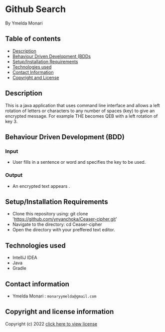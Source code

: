 # Github Search
By Ymelda Monari



## Table of contents
+ [Description](#Description)
+ [Behaviour Driven Development (BDDs](#BDD)
+ [Setup/Installation Requirements](#setupinstallation-requirements)
+ [Technologies used](#technologies-used)
+ [Contact Information](#contact-information)
+ [Copyright and License](#copyright-and-license-information)


## Description
This is a java application that uses command line interface and allows a left rotation of letters or characters to  any number of spaces (key) to give an encrypted message.
For example  THE  becomes QEB  with a left rotation of key 3.


## Behaviour Driven Development (BDD)
### Input
- User fills in a sentence or word and specifies the key to be used.
### Output
- An encrypted text appears .

## Setup/Installation Requirements
- Clone this repository using:
  git clone 'https://github.com/ynyanchoka/Ceaser-cipher.git'
- Navigate to the directory:
  cd Ceaser-cipher
- Open the directory with your preffered text editor.

## Technologies used
+ IntelliJ IDEA
+ Java
+ Gradle



## Contact information
+ Ymelda Monari : `monaryymelda@gmail.com`

## Copyright and license information

Copyright (c) 2022 [click here to view license](LICENSE)
